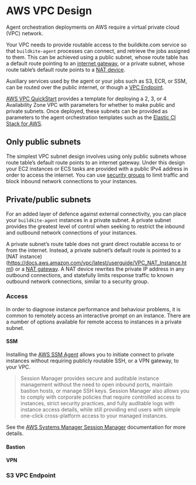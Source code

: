 # AWS VPC Design

Agent orchestration deployments on AWS require a virtual private cloud (VPC)
network.

Your VPC needs to provide routable access to the buildkite.com service
so that `buildkite-agent` processes can connect, and retrieve the jobs assigned
to them. This can be achieved using a public subnet, whose route table has a
default route pointing to an [internet gateway](https://docs.aws.amazon.com/vpc/latest/userguide/VPC_Internet_Gateway.html),
or a private subnet, whose route table’s default route points to a
[NAT device](https://docs.aws.amazon.com/vpc/latest/userguide/vpc-nat.html).

Auxiliary services used by the agent or your jobs such as S3, ECR, or SSM,
can be routed over the public internet, or though a
[VPC Endpoint](https://docs.aws.amazon.com/vpc/latest/privatelink/vpc-endpoints.html).

[AWS VPC QuickStart](https://aws.amazon.com/quickstart/architecture/vpc/)
provides a template for deploying a 2, 3, or 4 Availability Zone VPC with
parameters for whether to make public and private subnets. Once deployed, these
subnets can be provided as parameters to the agent orchestration templates such
as the [Elastic CI Stack for AWS](/docs/agent/v3/elastic_ci_aws).

## Only public subnets

The simplest VPC subnet design involves using only public subnets whose route
table’s default route points to an internet gateway. Under this design your EC2
instances or ECS tasks are provided with a public IPv4 address in order to
access the internet. You can use [security groups](https://docs.aws.amazon.com/vpc/latest/userguide/VPC_SecurityGroups.html)
to limit traffic and block inbound network connections to your instances.

## Private/public subnets

For an added layer of defence against external connectivity, you can place your
`buildkite-agent` instances in a private subnet. A private subnet provides the
greatest level of control when seeking to restrict the inbound and outbound
network connections of your instances.

A private subnet’s route table does not grant direct routable access to or from
the internet. Instead, a private subnet’s default route is pointed to a
[NAT instance)(https://docs.aws.amazon.com/vpc/latest/userguide/VPC_NAT_Instance.html)
or a [NAT gateway](https://docs.aws.amazon.com/vpc/latest/userguide/vpc-nat-gateway.html).
A NAT device rewrites the private IP address in any outbound connections, and
statefully limits response traffic to known outbound network connections,
similar to a security group.

### Access

In order to diagnose instance performance and behaviour problems, it is common
to remotely access an interactive prompt on an instance. There are a number of
options available for remote access to instances in a private subnet.

#### SSM

Installing the [AWS SSM Agent](https://docs.aws.amazon.com/systems-manager/latest/userguide/ssm-agent.html)
allows you to initiate connect to private instances without requiring publicly
routable SSH, or a VPN gateway, to your VPC.

> Session Manager provides secure and auditable instance management without the need to open inbound ports, maintain bastion hosts, or manage SSH keys. Session Manager also allows you to comply with corporate policies that require controlled access to instances, strict security practices, and fully auditable logs with instance access details, while still providing end users with simple one-click cross-platform access to your managed instances.

See the [AWS Systems Manager Session Manager](https://docs.aws.amazon.com/systems-manager/latest/userguide/session-manager.html) documentation for more details.

#### Bastion

#### VPN

### S3 VPC Endpoint

